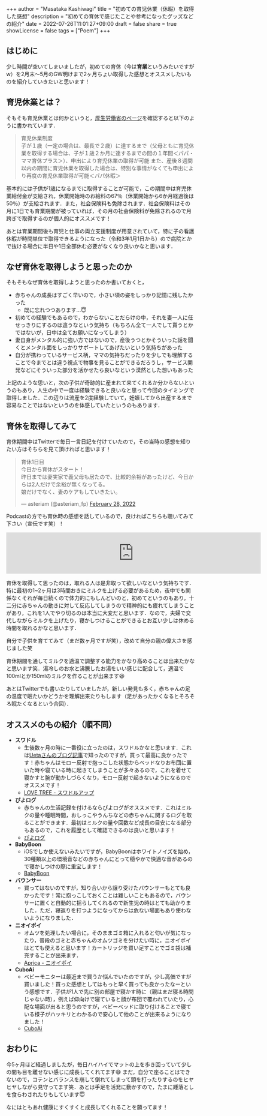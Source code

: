 +++
author = "Masataka Kashiwagi"
title = "初めての育児休業（休暇）を取得した感想"
description = "初めての育休で感じたことや参考になったグッズなどの紹介"
date = 2022-07-26T11:01:27+09:00
draft = false
share = true
showLicense = false
tags = ["Poem"]
+++

## はじめに
少し時間が空いてしまいましたが，初めての育休（今は**育業**というみたいですがw）を2月末〜5月のGW明けまで2ヶ月ちょい取得した感想とオススメしたいものを紹介していきたいと思います！

## 育児休業とは？
そもそも育児休業とは何かというと，[厚生労働省のページ](https://ikumen-project.mhlw.go.jp/employee/system/)を確認すると以下のように書かれています．
> 育児休業制度<br>
子が１歳（一定の場合は、最長で２歳）に達するまで（父母ともに育児休業を取得する場合は、子が１歳２か月に達するまでの間の１年間＜パパ・ママ育休プラス＞）、申出により育児休業の取得が可能
また、産後８週間以内の期間に育児休業を取得した場合は、特別な事情がなくても申出により再度の育児休業取得が可能＜パパ休暇＞

基本的には子供が1歳になるまでに取得することが可能で，この期間中は育児休業給付金が支給され，休業開始時のお給料の67％（休業開始から6か月経過後は50％）が支給されます．また，社会保険料も免除されます．社会保険料はその月に1日でも育業期間が被っていれば，その月の社会保険料が免除されるので月跨ぎで取得するのが個人的にオススメです！

あとは育業期間後も育児と仕事の両立支援制度が用意されていて，特に子の看護休暇が時間単位で取得できるようになった（令和3年1月1日から）ので病院とかで抜ける場合に半日や1日全部休む必要がなくなり良いかなと思います．

## なぜ育休を取得しようと思ったのか
そもそもなぜ育休を取得しようと思ったのか書いておくと，
- 赤ちゃんの成長はすごく早いので，小さい頃の姿をしっかり記憶に残したかった
    - 既に忘れつつあります...😇
- 初めての経験でもあるので，わからないことだらけの中，それを妻一人に任せっきりにするのは違うなという気持ち（もちろん全て一人でして貰うとかではないが，日中は全てお願いになってしまう）
- 妻自身がメンタル的に強い方ではないので，産後うつとかそういった話を聞くとメンタル面をしっかりサポートしてあげたいという気持ちがあった
- 自分が携わっているサービス柄，ママの気持ちだったりを少しでも理解することで今までとは違う視点で物事を見ることができるだろうし，サービス開発などにそういった部分を活かせたら良いなという漠然とした想いもあった

上記のような思いと，次の子供が奇跡的に産まれて来てくれるか分からないというのもあり，人生の中で一度は経験できると良いなと思って今回のタイミングで取得しました．この辺りは流産を2度経験していて，妊娠してから出産するまで容易なことではないというのを体感していたというのもあります．

## 育休を取得してみて
育休期間中はTwitterで毎日一言日記を付けていたので，その当時の感想を知りたい方はそちらを見て頂ければと思います！

<blockquote class="twitter-tweet"><p lang="ja" dir="ltr">育休1日目<br>今日から育休がスタート！<br>昨日までは妻実家で義父母も居たので、比較的余裕があったけど、今日からは2人だけで余裕が無くなってる。<br>娘だけでなく、妻のケアもしていきたい。</p>&mdash; asteriam (@asteriam_fp) <a href="https://twitter.com/asteriam_fp/status/1498279424512622597?ref_src=twsrc%5Etfw">February 28, 2022</a></blockquote> <script async src="https://platform.twitter.com/widgets.js" charset="utf-8"></script>

Podcastの方でも育休時の感想を話しているので，良ければこちらも聴いてみて下さい（宣伝です笑）！
<iframe src="https://anchor.fm/double-m2/embed/episodes/31-2-e1gtj4c" height="110px" width="680px" frameborder="0" scrolling="no"></iframe>

育休を取得して思ったのは，取れる人は是非取って欲しいなという気持ちです．特に最初の1~2ヶ月は3時間おきにミルクを上げる必要があるため，夜中でも関係なくそれが毎日続くので体力的にもしんどいのと，初めてというのもあり，十二分に赤ちゃんの動きに対して反応してしまうので精神的にも疲れてしまうことがあり，これを1人でやり切るのは本当に大変だと思います．なので，夫婦で交代しながらミルクを上げたり，寝かしつけることができるとお互い少しは休める時間を取れるかなと思います．

自分で子供を育ててみて（まだ数ヶ月ですが笑），改めて自分の親の偉大さを感じました笑

育休期間を通してミルクを適温で調整する能力をかなり高めることは出来たかなと思います笑．湯冷しのお水と沸騰したお湯をいい感じに配合して，適温で100mlとか150mlのミルクを作ることが出来ます😆

あとはTwitterでも書いたりしていましたが，新しい発見も多く，赤ちゃんの足の温度で眠たいかどうかを理解出来たりもします（足があったかくなるとそろそろ眠たくなるという合図）．

## オススメのもの紹介（順不同）
- **スワドル**
    - 生後数ヶ月の時に一番役に立ったのは，スワドルかなと思います．これは[Uetaさんのブログ記事](https://shunyaueta.com/posts/2021-07-23/)で知ったのですが，買って最高に良かったです！赤ちゃんはモロー反射で抱っこした状態からベッドなりお布団に置いた時や寝ている時に起きてしまうことが多々あるので，これを着せて寝かすと腕が動かしづらくなり，モロー反射で起きないようになるのでオススメです！
    - <u>[LOVE TREE - スワドルアップ](https://lovetree.jp/)</u>
- **ぴよログ**
    - 赤ちゃんの生活記録を付けるならぴよログがオススメです．これはミルクの量や睡眠時間，おしっこやうんちなどの赤ちゃんに関するログを取ることができます．最初はミルクの量や回数など成長の目安になる部分もあるので，これを履歴として確認できるのは良いと思います！
    - <u>[ぴよログ](https://www.piyolog.com/)</u>
- **BabyBoon**
    - iOSでしか使えないみたいですが，BabyBoonはホワイトノイズを始め，30種類以上の環境音などの赤ちゃんにとって穏やかで快適な音があるので寝かしつけの際に重宝します！
    - <u>[BabyBoon](https://apps.apple.com/jp/app/babyboon-%E3%83%99%E3%83%93%E3%83%BC%E3%83%9B%E3%83%AF%E3%82%A4%E3%83%88%E3%83%8E%E3%82%A4%E3%82%BA/id1453295296)</u>
- **バウンサー**
    - 買ってはないのですが，知り合いから譲り受けたバウンサーもとても良かったです！常に抱っこしておくことは難しいこともあるので，バウンサーに置くと自動的に揺らしてくれるので新生児の時はとても助かりました．ただ，寝返りを打つようになってからは危ない場面もあり使わないようになりました．
- **ニオイポイ**
    - オムツを処理したい場合に，そのままゴミ箱に入れると匂いが気になったり，普段のゴミと赤ちゃんのオムツゴミを分けたい時に，ニオイポイはとても使えると思います！カートリッジを買い足すことでゴミ袋は補充することが出来ます．
    - <u>[Aprica - ニオイポイ](https://www.aprica.jp/products/nappy/detail/pail/nioi-poi/)</u>
- **CuboAi**
    - ベビーモニターは最近まで買うか悩んでいたのですが，少し高価ですが買いました！買った感想としてはもっと早く買っても良かったなーという感想です．子供が1人で先に別の部屋で寝かす時に（親はまだ寝る時間じゃない時），例えば仰向けで寝ていると顔が布団で覆われていたり，心配な場面が出ると思うのですが，ベビーベッドに取り付けることで寝ている様子がハッキリとわかるので安心して他のことが出来るようになりました！
    - <u>[CuboAi](https://jp.getcubo.com/)</u>

## おわりに
今5ヶ月ほど経過しましたが，毎日ハイハイでマットの上を歩き回っていて少しの間も目を離せない感じに成長してくれてます😅 まだ，自分で座ることはできないので，コテンとバランスを崩して倒れてしまって頭を打ったりするのをヒヤヒヤしながら見守ってます笑．あとは手足を活発に動かすので，たまに踵落としを食らわされたりもしています😇

なにはともあれ健康にすくすくと成長してくれることを願ってます！

